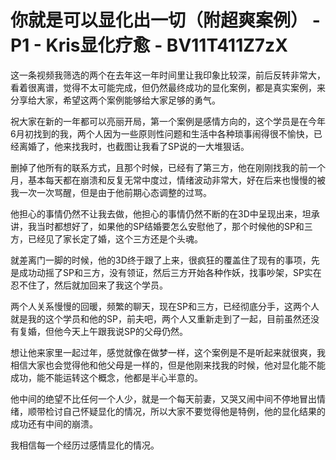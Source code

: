 # 你就是可以显化出一切（附超爽案例） - P1 - Kris显化疗愈 - BV11T411Z7zX

这一条视频我筛选的两个在去年这一年时间里让我印象比较深，前后反转非常大，看着很离谱，觉得不太可能完成，但仍然最终成功的显化案例，都是真实案例，来分享给大家，希望这两个案例能够给大家足够的勇气。

祝大家在新的一年都可以亮丽开局，第一个案例是感情方向的，这个学员是在今年6月初找到的我，两个人因为一些原则性问题和生活中各种琐事闹得很不愉快，已经离婚了，他来找我时，也截图让我看了SP说的一大堆狠话。

删掉了他所有的联系方式，且那个时候，已经有了第三方，他在刚刚找我的前一个月，基本每天都在崩溃和反复无常中度过，情绪波动非常大，好在后来也慢慢的被我一次一次骂醒，但是由于他前期心态调整的过骂。

他担心的事情仍然不让我去做，他担心的事情仍然不断的在3D中呈现出来，坦承讲，我当时都想好了，如果他的SP结婚要怎么安慰他了，那个时候他的SP和三方，已经见了家长定了婚，这个三方还是个头魂。

就差离门一脚的时候，他的3D终于跟了上来，很疯狂的覆盖住了现有的事项，先是成功动摇了SP和三方，没有领证，然后三方开始各种作妖，找事吵架，SP实在忍不住了，然后就加回来了我这个学员。

两个人关系慢慢的回暖，频繁的聊天，现在SP和三方，已经彻底分手，这两个人就是我的这个学员和他的SP，前夫吧，两个人又重新走到了一起，目前虽然还没有复婚，但他今天上午跟我说SP的父母仍然。

想让他来家里一起过年，感觉就像在做梦一样，这个案例是不是听起来就很爽，我相信大家也会觉得他和他父母是一样的，但是他刚来找我的时候，他对显化能不能成功，能不能运转这个概念，他都是半心半意的。

他中间的绝望不比任何一个人少，就是一个每天前妻，又哭又闹中间不停地冒出情绪，顺带检讨自己怀疑显化的情况，所以大家不要觉得他是特例，他的显化结果的成功还有中间的崩溃。

我相信每一个经历过感情显化的情况。